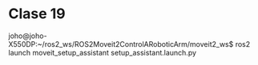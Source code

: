 # Clase 19

joho@joho-X550DP:~/ros2_ws/ROS2Moveit2ControlARoboticArm/moveit2_ws$ ros2 launch moveit_setup_assistant setup_assistant.launch.py 
